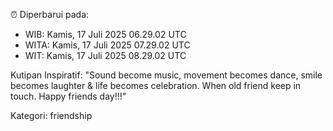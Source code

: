 ⏰ Diperbarui pada:
- WIB: Kamis, 17 Juli 2025 06.29.02 UTC
- WITA: Kamis, 17 Juli 2025 07.29.02 UTC
- WIT: Kamis, 17 Juli 2025 08.29.02 UTC

Kutipan Inspiratif:
"Sound become music, movement becomes dance, smile becomes laughter & life becomes celebration. When old friend keep in touch. Happy friends day!!!"


Kategori: friendship

